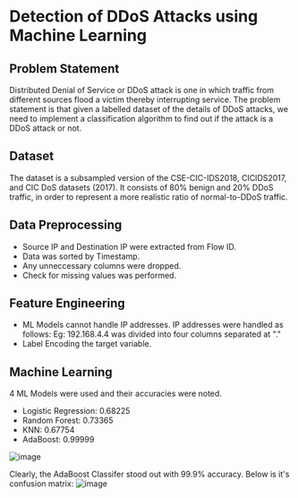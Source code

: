 # Detection of DDoS Attacks using Machine Learning

## Problem Statement

Distributed Denial of Service or DDoS attack is one in which traffic from different sources flood a victim thereby interrupting service. The problem statement is that given a labelled dataset of the details of DDoS attacks, we need to implement a classification algorithm to find out if the attack is a DDoS attack or not.

## Dataset

The dataset is a subsampled version of the CSE-CIC-IDS2018, CICIDS2017, and CIC DoS datasets (2017). It consists of 80% benign and 20% DDoS traffic, in order to represent a more realistic ratio of normal-to-DDoS traffic.

## Data Preprocessing

- Source IP and Destination IP were extracted from Flow ID.
- Data was sorted by Timestamp.
- Any unneccessary columns were dropped.
- Check for missing values was performed.

## Feature Engineering

- ML Models cannot handle IP addresses. IP addresses were handled as follows:
  Eg: 192.168.4.4 was divided into four columns separated at "."
- Label Encoding the target variable.

## Machine Learning

4 ML Models were used and their accuracies were noted.
- Logistic Regression: 0.68225
- Random Forest: 0.73365
- KNN: 0.67754
- AdaBoost: 0.99999

![image](https://user-images.githubusercontent.com/41315903/172191979-68503b45-53db-402d-a32a-4b8553fcdb2a.png)

Clearly, the AdaBoost Classifer stood out with 99.9% accuracy. Below is it's confusion matrix:
![image](https://user-images.githubusercontent.com/41315903/172192168-6442e3a7-3b40-4e96-ae6d-09de6544ef3b.png)
